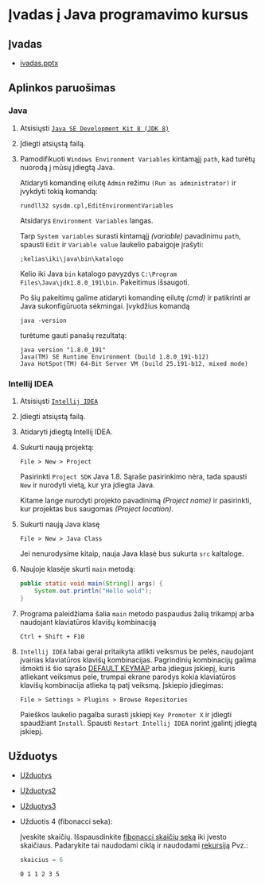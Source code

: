 # Įvadas į Java programavimo kursus

## Įvadas
- [ivadas.pptx](ivadas.pptx)

## Aplinkos paruošimas

### Java

1. Atsisiųsti [`Java SE Development Kit 8 (JDK 8)`](https://www.oracle.com/technetwork/java/javase/downloads/jdk8-downloads-2133151.html)
2. Įdiegti atsiųstą failą.
3. Pamodifikuoti `Windows Environment Variables` kintamąjį `path`, kad turėtų nuorodą į mūsų įdiegtą Java. 

    Atidaryti komandinę eilutę `Admin` režimu `(Run as administrator)` ir įvykdyti tokią komandą: 
    
    ```
    rundll32 sysdm.cpl,EditEnvironmentVariables
    ``` 
    
    Atsidarys `Environment Variables` langas. 
    
    Tarp `System variables` surasti kintamąjį *(variable)* pavadinimu `path`, spausti `Edit` ir `Variable value` laukelio pabaigoje įrašyti: 
    ```
    ;kelias\iki\java\bin\katalogo
    ```
    Kelio iki Java `bin` katalogo pavyzdys `C:\Program Files\Java\jdk1.8.0_191\bin`. Pakeitimus išsaugoti. 
    
    Po šių pakeitimų galime atidaryti komandinę eilutę *(cmd)* ir patikrinti ar Java sukonfigūruota sėkmingai. Įvykdžius komandą 
    ```
    java -version
    ``` 
    turėtume gauti panašų rezultatą:
    ```
    java version "1.8.0_191"
    Java(TM) SE Runtime Environment (build 1.8.0_191-b12)
    Java HotSpot(TM) 64-Bit Server VM (build 25.191-b12, mixed mode)
    ```

### Intellij IDEA

1. Atsisiųsti [`Intellij IDEA`](https://www.jetbrains.com/idea/download/#section=windows)

2. Įdiegti atsiųstą failą.

3. Atidaryti įdiegtą Intellij IDEA.

4. Sukurti naują projektą:
    ```
    File > New > Project
    ```
    Pasirinkti `Project SDK` Java 1.8. Sąraše pasirinkimo nėra, tada spausti `New` ir nurodyti vietą, kur yra įdiegta Java. 
    
    Kitame lange nurodyti projekto pavadinimą *(Project name)* ir pasirinkti, kur projektas bus saugomas *(Project location)*.

5. Sukurti naują Java klasę
    ```
    File > New > Java Class
    ```
    Jei nenurodysime kitaip, nauja Java klasė bus sukurta `src` kaltaloge.

6. Naujoje klasėje skurti `main` metodą:

    ```java
    public static void main(String[] args) {
        System.out.println("Hello wold");
    }
    ```

7. Programa paleidžiama šalia `main` metodo paspaudus žalią trikampį arba naudojant klaviatūros klavišų kombinaciją 
    ```
    Ctrl + Shift + F10
    ```

8. `Intellij IDEA` labai gerai pritaikyta atlikti veiksmus be pelės, naudojant įvairias klaviatūros klavišų kombinacijas. Pagrindinių kombinacijų galima išmokti iš šio sąrašo [DEFAULT KEYMAP](https://resources.jetbrains.com/storage/products/intellij-idea/docs/IntelliJIDEA_ReferenceCard.pdf) 
arba įdiegus įskiepį, kuris atliekant veiksmus pele, trumpai ekrane parodys kokia klaviatūros klavišų kombinacija atlieka tą patį veiksmą. Įskiepio įdiegimas:
    ```
    File > Settings > Plugins > Browse Repositories
    ```
    Paieškos laukelio pagalba surasti įskiepį `Key Promoter X` ir įdiegti spaudžiant `Install`. Spausti `Restart Intellij IDEA` norint įgalintį įdiegtą įskiepį.

## Užduotys
- [Užduotys](uzduotys/uzduotys1.pdf)
- [Užduotys2](uzduotys/uzduotys2.pdf)
- [Užduotys3](uzduotys/uzduotys3.pdf)
- Užduotis 4 (fibonacci seka):

    Įveskite skaičių. 
    Išspausdinkite [fibonacci skaičių seką](https://en.wikipedia.org/wiki/Fibonacci_number) iki įvesto skaičiaus. 
    Padarykite tai naudodami ciklą ir naudodami [rekursiją](https://en.wikipedia.org/wiki/Recursion_(computer_science))
    Pvz.: 
    ```java
    skaicius = 6
    ```
    ```
    0 1 1 2 3 5 
    ```
